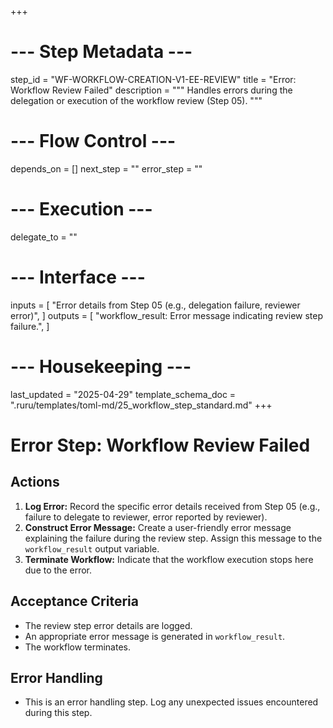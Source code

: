 +++
# --- Step Metadata ---
step_id = "WF-WORKFLOW-CREATION-V1-EE-REVIEW"
title = "Error: Workflow Review Failed"
description = """
Handles errors during the delegation or execution of the workflow review (Step 05).
"""

# --- Flow Control ---
depends_on = []
next_step = ""
error_step = ""

# --- Execution ---
delegate_to = ""

# --- Interface ---
inputs = [
    "Error details from Step 05 (e.g., delegation failure, reviewer error)",
]
outputs = [
    "workflow_result: Error message indicating review step failure.",
]

# --- Housekeeping ---
last_updated = "2025-04-29"
template_schema_doc = ".ruru/templates/toml-md/25_workflow_step_standard.md"
+++

# Error Step: Workflow Review Failed

## Actions

1.  **Log Error:** Record the specific error details received from Step 05 (e.g., failure to delegate to reviewer, error reported by reviewer).
2.  **Construct Error Message:** Create a user-friendly error message explaining the failure during the review step. Assign this message to the `workflow_result` output variable.
3.  **Terminate Workflow:** Indicate that the workflow execution stops here due to the error.

## Acceptance Criteria

*   The review step error details are logged.
*   An appropriate error message is generated in `workflow_result`.
*   The workflow terminates.

## Error Handling

*   This is an error handling step. Log any unexpected issues encountered during this step.